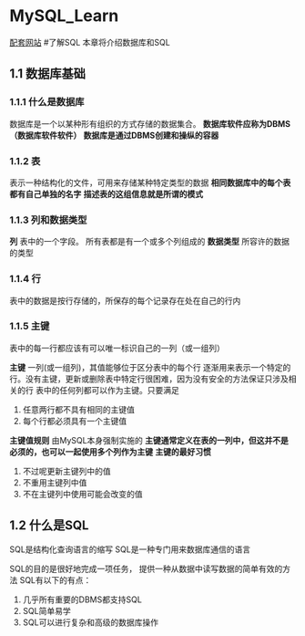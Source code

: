 # MySQL_Learn
[配套网站](http://forta.com/books/0672327120/)
#了解SQL
本章将介绍数据库和SQL
## 1.1 数据库基础
### 1.1.1 什么是数据库
数据库是一个以某种形有组织的方式存储的数据集合。
**数据库软件应称为DBMS（数据库软件软件）**
**数据库是通过DBMS创建和操纵的容器**
### 1.1.2 表

表示一种结构化的文件，可用来存储某种特定类型的数据
**相同数据库中的每个表都有自己单独的名字**
**描述表的这组信息就是所谓的模式**
### 1.1.3 列和数据类型
**列**   表中的一个字段。
所有表都是有一个或多个列组成的
**数据类型** 所容许的数据的类型
### 1.1.4   行
表中的数据是按行存储的，所保存的每个记录存在处在自己的行内
### 1.1.5   主键
表中的每一行都应该有可以唯一标识自己的一列（或一组列）

**主键**  一列(或一组列)，其值能够位于区分表中的每个行
逐渐用来表示一个特定的行。没有主键，更新或删除表中特定行很困难，因为没有安全的方法保证只涉及相关的行
表中的任何列都可以作为主键。只要满足
1. 任意两行都不具有相同的主键值
2. 每个行都必须具有一个主键值

**主键值规则** 由MySQL本身强制实施的
**主键通常定义在表的一列中，但这并不是必须的，也可以一起使用多个列作为主键**
**主键的最好习惯**

1. 不过呢更新主键列中的值
2. 不重用主键列中值
3. 不在主键列中使用可能会改变的值

## 1.2 什么是SQL
SQL是结构化查询语言的缩写
SQL是一种专门用来数据库通信的语言

SQL的目的是很好地完成一项任务，
提供一种从数据中读写数据的简单有效的方法
SQL有以下的有点：

1. 几乎所有重要的DBMS都支持SQL
2. SQL简单易学
3. SQL可以进行复杂和高级的数据库操作